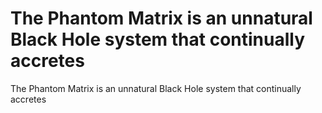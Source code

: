 # The Phantom Matrix is an unnatural Black Hole system that continually accretes

The Phantom Matrix is an unnatural Black Hole system that continually accretes